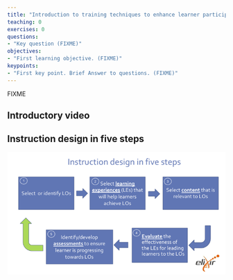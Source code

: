 ```yaml
---
title: "Introduction to training techniques to enhance learner participation and engagement"
teaching: 0
exercises: 0
questions:
- "Key question (FIXME)"
objectives:
- "First learning objective. (FIXME)"
keypoints:
- "First key point. Brief Answer to questions. (FIXME)"
---
```

FIXME

## Introductory video

[](https://www.youtube.com/watch?v=Z9orbxoRofI)

## Instruction design in five steps

![](../fig/Instruction_design_in_five_steps.png)
